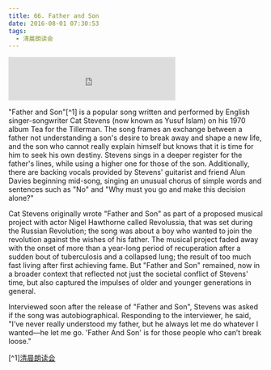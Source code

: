 ```yaml
---
title: 66. Father and Son
date: 2016-08-01 07:30:53
tags:
  - 清晨朗读会
---
```


<iframe frameborder="no" border="0" marginwidth="0" marginheight="0" width=330 height=86 src="http://music.163.com/outchain/player?type=2&id=18824422&auto=0&height=66"></iframe>

<!-- more -->

"Father and Son"[^1] is a popular song written and performed by English singer-songwriter Cat Stevens (now known as Yusuf Islam) on his 1970 album Tea for the Tillerman. The song frames an exchange between a father not understanding a son's desire to break away and shape a new life, and the son who cannot really explain himself but knows that it is time for him to seek his own destiny. Stevens sings in a deeper register for the father's lines, while using a higher one for those of the son. Additionally, there are backing vocals provided by Stevens' guitarist and friend Alun Davies beginning mid-song, singing an unusual chorus of simple words and sentences such as "No" and "Why must you go and make this decision alone?"

Cat Stevens originally wrote "Father and Son" as part of a proposed musical project with actor Nigel Hawthorne called Revolussia, that was set during the Russian Revolution; the song was about a boy who wanted to join the revolution against the wishes of his father. The musical project faded away with the onset of more than a year-long period of recuperation after a sudden bout of tuberculosis and a collapsed lung; the result of too much fast living after first achieving fame. But "Father and Son" remained, now in a broader context that reflected not just the societal conflict of Stevens' time, but also captured the impulses of older and younger generations in general.

Interviewed soon after the release of "Father and Son", Stevens was asked if the song was autobiographical. Responding to the interviewer, he said, "I’ve never really understood my father, but he always let me do whatever I wanted—he let me go. 'Father And Son' is for those people who can’t break loose."


[^1][清晨朗读会](https://mp.weixin.qq.com/s?__biz=MzI1NzIyNjU4Ng==&mid=2247484037&idx=1&sn=89b961f383c70243f49bb649570d04fb&scene=1&srcid=0801IizTOpaH2r31LogtxXDq&key=8dcebf9e179c9f3ab2e12cb86dc9d8a2cdc66796495b59025d52baf6da0f86aeadebfad83ac7d3152aa98c9593c698da&ascene=0&uin=MTMzOTQ1ODU2MA%3D%3D&devicetype=iMac+MacBookPro11%2C2+OSX+OSX+10.11.5+build(15F34)&version=11020201&pass_ticket=0MqpM1xS6dN%2BHutC9lWtBZchOYaDwPyodRZ1lqqja1eE%2FzGCFj90yYgDwyjEKRnA)
